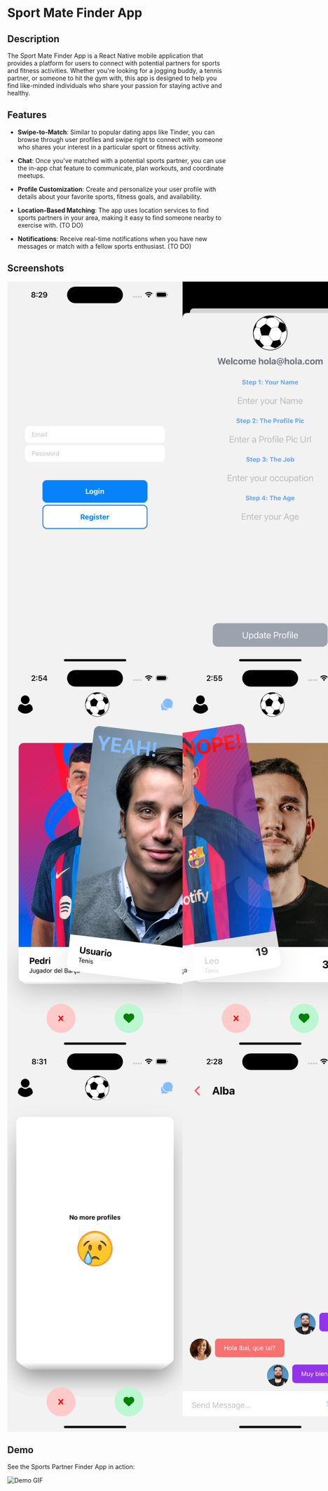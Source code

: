 # Sport Mate Finder App

## Description

The Sport Mate Finder App is a React Native mobile application that provides a platform for users to connect with potential partners for sports and fitness activities. Whether you're looking for a jogging buddy, a tennis partner, or someone to hit the gym with, this app is designed to help you find like-minded individuals who share your passion for staying active and healthy.

## Features

- **Swipe-to-Match**: Similar to popular dating apps like Tinder, you can browse through user profiles and swipe right to connect with someone who shares your interest in a particular sport or fitness activity.

- **Chat**: Once you've matched with a potential sports partner, you can use the in-app chat feature to communicate, plan workouts, and coordinate meetups.

- **Profile Customization**: Create and personalize your user profile with details about your favorite sports, fitness goals, and availability.

- **Location-Based Matching**: The app uses location services to find sports partners in your area, making it easy to find someone nearby to exercise with. (TO DO)

- **Notifications**: Receive real-time notifications when you have new messages or match with a fellow sports enthusiast. (TO DO)

## Screenshots

<div style="display: flex; justify-content: space-between;">
    <img src="screenshots/1.png" alt="Screenshot 1" width="400" height="873">
    <img src="screenshots/2.png" alt="Screenshot 2" width="400" height="873">
</div>

<div style="display: flex; justify-content: space-between;">
    <img src="screenshots/3.png" alt="Screenshot 3" width="400" height="873">
    <img src="screenshots/4.png" alt="Screenshot 4" width="400" height="873">
</div>

<div style="display: flex; justify-content: space-between;">
    <img src="screenshots/5.png" alt="Screenshot 5" width="400" height="873">
    <img src="screenshots/6.png" alt="Screenshot 6" width="400" height="873">
</div>

## Demo

See the Sports Partner Finder App in action:

![Demo GIF](screenshots/demo.gif)
